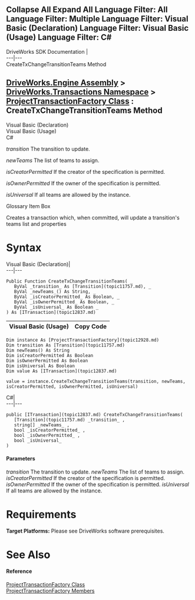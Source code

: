 Collapse All Expand All Language Filter: All  Language Filter: Multiple  Language Filter: Visual Basic (Declaration) Language Filter: Visual Basic (Usage) Language Filter: C#  
---  
DriveWorks SDK Documentation  |   
---|---  
CreateTxChangeTransitionTeams Method   
  
[DriveWorks.Engine Assembly](topic2156.md) > [DriveWorks.Transactions Namespace](topic12835.md) > [ProjectTransactionFactory Class](topic12928.md) : CreateTxChangeTransitionTeams Method  
---  
  
Visual Basic (Declaration)    
Visual Basic (Usage)    
C# 

_transition_
    The transition to update.

_newTeams_
    The list of teams to assign.

_isCreatorPermitted_
    If the creator of the specification is permitted.

_isOwnerPermitted_
    If the owner of the specification is permitted.

_isUniversal_
    If all teams are allowed by the instance.

Glossary Item Box

Creates a transaction which, when committed, will update a transition's teams list and properties 

# Syntax

Visual Basic (Declaration)|   
---|---  
      
    
    Public Function CreateTxChangeTransitionTeams( _
       ByVal _transition_ As [Transition](topic11757.md), _
       ByVal _newTeams_() As String, _
       ByVal _isCreatorPermitted_ As Boolean, _
       ByVal _isOwnerPermitted_ As Boolean, _
       ByVal _isUniversal_ As Boolean _
    ) As [ITransaction](topic12837.md)  
  
Visual Basic (Usage)| Copy Code  
---|---  
      
    
    Dim instance As [ProjectTransactionFactory](topic12928.md)
    Dim transition As [Transition](topic11757.md)
    Dim newTeams() As String
    Dim isCreatorPermitted As Boolean
    Dim isOwnerPermitted As Boolean
    Dim isUniversal As Boolean
    Dim value As [ITransaction](topic12837.md)
     
    value = instance.CreateTxChangeTransitionTeams(transition, newTeams, isCreatorPermitted, isOwnerPermitted, isUniversal)  
  
C#|   
---|---  
      
    
    public [ITransaction](topic12837.md) CreateTxChangeTransitionTeams( 
       [Transition](topic11757.md) _transition_ ,
       string[] _newTeams_ ,
       bool _isCreatorPermitted_ ,
       bool _isOwnerPermitted_ ,
       bool _isUniversal_
    )  
  
#### Parameters

 _transition_
    The transition to update.
_newTeams_
    The list of teams to assign.
_isCreatorPermitted_
    If the creator of the specification is permitted.
_isOwnerPermitted_
    If the owner of the specification is permitted.
_isUniversal_
    If all teams are allowed by the instance.

# Requirements

**Target Platforms:** Please see DriveWorks software prerequisites.

# See Also

#### Reference

[ProjectTransactionFactory Class](topic12928.md)   
[ProjectTransactionFactory Members](topic12929.md)


